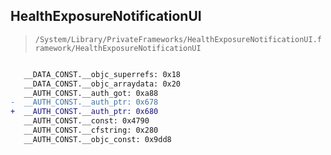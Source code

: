 ## HealthExposureNotificationUI

> `/System/Library/PrivateFrameworks/HealthExposureNotificationUI.framework/HealthExposureNotificationUI`

```diff

   __DATA_CONST.__objc_superrefs: 0x18
   __DATA_CONST.__objc_arraydata: 0x20
   __AUTH_CONST.__auth_got: 0xa88
-  __AUTH_CONST.__auth_ptr: 0x678
+  __AUTH_CONST.__auth_ptr: 0x680
   __AUTH_CONST.__const: 0x4790
   __AUTH_CONST.__cfstring: 0x280
   __AUTH_CONST.__objc_const: 0x9dd8

```
